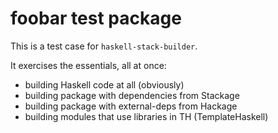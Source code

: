 # foobar test package

This is a test case for `haskell-stack-builder`.

It exercises the essentials, all at once:

 - building Haskell code at all (obviously)
 - building package with dependencies from Stackage
 - building package with external-deps from Hackage
 - building modules that use libraries in TH (TemplateHaskell)
